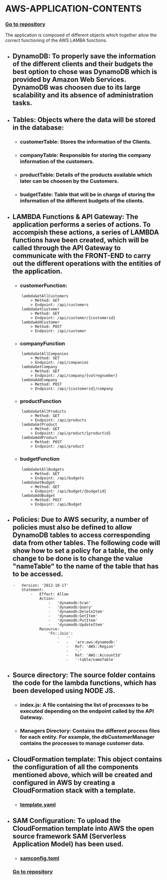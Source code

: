 # AWS-APPLICATION-CONTENTS

  ### [Go to repository](https://github.com/Gabriel-Acevedo/tfm-aws)

The application is composed of different objects which together allow the correct functioning of the AWS LAMBA functions.


* ## DynamoDB: To properly save the information of the different clients and their budgets the best option to chose was DynamoDB which is provided by Amazon Web Services. DynamoDB was choosen due to its large scalability and its absence of administration tasks. 


* ## Tables: Objects where the data will be stored in the database:
    - ### customerTable: Stores the information of the Clients.
    - ### companyTable: Responsible for storing the company information of the customers.
    - ### productTable: Details of the products available which later can be choosen by the Customers.
    - ### budgetTable: Table that will be in charge of storing the information of the different budgets of the clients.


* ## LAMBDA Functions & API Gateway: The application performs a series of actions. To accompish these actions, a series of LAMBDA functions have been created, which will be called through the API Gateway to communicate with the FRONT-END to carry out the different operations with the entities of the application.

    - ### customerFunction:
    ```
    	lambdaGetAllCustomers
            > Method: GET
        	> Endpoint: /api/customers
    	lambdaGetCustomer
            > Method: GET
            > Endpoint: /api/customer/{customerid}
        lambdaAddCustomer
            > Method: POST
            > Endpoint: /api/customer
    ```

    - ### companyFunction
    ```
        lambdaGetAllCompanies
            > Method: GET
            > Endpoint: /api/companies
        lambdaGetCompany
            > Method: GET
            > Endpoint: /api/company/{vatregnumber}
        lambdaAddCompany
            > Method: POST
            > Endpoint: /api/{customerid}/company
    ```

    - ### productFunction
    ```
        lambdaGetAllProducts
            > Method: GET
            > Endpoint: /api/products
        lambdaGetProduct
            > Method: GET
            > Endpoint: /api/product/{productid}
        lambdaAddProduct
            > Method: POST
            > Endpoint: /api/product
    ```

    - ### budgetFunction
    ```
        lambdaGetAllBudgets
            > Method: GET
            > Endpoint: /api/budgets
        lambdaGetBudget
            > Method: GET
            > Endpoint: /api/budget/{budgetid}
        lambdaAddBudget
            > Method: POST
            > Endpoint: /api/Budget
    ```


* ## Policies: Due to AWS security, a number of policies must also be defined to allow DynamoDB tables to access corresponding data from other tables. The following code will show how to set a policy for a table, the only change to be done is to change the value "nameTable" to the name of the table that has to be accessed.

    ```
    -   Version: '2012-10-17'
        Statement: 
            -   Effect: Allow
                Action:
                    -   'dynamodb:Scan'
                    -   'dynamodb:Query'
                    -   'dynamodb:DeleteItem'
                    -   'dynamodb:GetItem'
                    -   'dynamodb:PutItem'
                    -   'dynamodb:UpdateItem'
                Resource:
                    'Fn::Join':
                        -   ''
                        -   -   'arn:aws:dynamodb:'
                            -   Ref: 'AWS::Region'
                            -   ':'
                            -   Ref: 'AWS::AccountId'
                            -   ':table/nameTable'
    ```


* ## Source directory: The source folder contains the code for the lambda functions, which has been developed using NODE JS.

    - ### index.js: A file containing the list of processes to be executed depending on the endpoint called by the API Gateway.
    - ### Managers Directory: Contains the different process files for each entity. For example, the dbCustomerManager contains the processes to manage customer data.


* ## CloudFormation template: This object contains the configuration of all the components mentioned above, which will be created and configured in AWS by creating a CloudFormation stack with a template.

    - ### [template.yaml](https://github.com/Gabriel-Acevedo/tfm-aws/blob/master/template.yaml)


* ## SAM Configuration: To upload the CloudFormation template into AWS the open source framework SAM (Serverless Application Model) has been used.

    - ### [samconfig.toml](https://github.com/Gabriel-Acevedo/tfm-aws/blob/master/samconfig.toml)


  ### [Go to repository](https://github.com/Gabriel-Acevedo/tfm-aws)